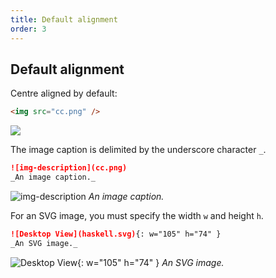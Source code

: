 ```yaml
---
title: Default alignment
order: 3
---
```


## Default alignment

Centre aligned by default:

```html
<img src="cc.png" />
```

<img src="cc.png">

The image caption is delimited by the underscore character `_`.

```md
![img-description](cc.png)
_An image caption._
```

![img-description](cc.png)
_An image caption._

For an SVG image, you must specify the width `w` and height `h`.

```md
![Desktop View](haskell.svg){: w="105" h="74" }
_An SVG image._
```

![Desktop View](haskell.svg){: w="105" h="74" }
_An SVG image._
